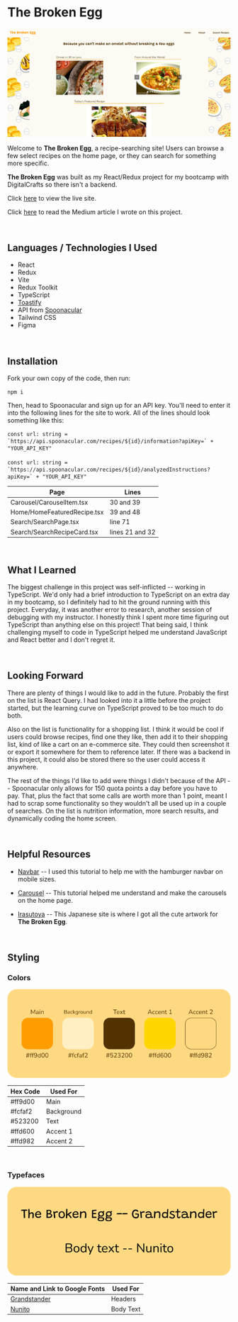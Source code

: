 # The Broken Egg

![The Broken Egg Homepage](/public/TheBrokenEggHome.png)

Welcome to <b>The Broken Egg</b>, a recipe-searching site! Users can browse a few select recipes on the home page, or they can search for something more specific.

<b>The Broken Egg</b> was built as my React/Redux project for my bootcamp with DigitalCrafts so there isn't a backend.

Click [here](https://thebrokenegg.onrender.com/) to view the live site.

Click [here](https://medium.com/@jayelonlasseigne/the-broken-egg-react-redux-typescript-project-7358591fc9e3) to read the Medium article I wrote on this project.

<br>

## Languages / Technologies I Used

- React
- Redux
- Vite
- Redux Toolkit
- TypeScript
- [Toastify](https://www.npmjs.com/package/react-toastify)
- API from [Spoonacular](https://spoonacular.com/food-api)
- Tailwind CSS
- Figma

<br>

## Installation

Fork your own copy of the code, then run:

    npm i

Then, head to Spoonacular and sign up for an API key. You'll need to enter it into the following lines for the site to work. All of the lines should look something like this:

    const url: string = `https://api.spoonacular.com/recipes/${id}/information?apiKey=` + "YOUR_API_KEY"

    const url: string = `https://api.spoonacular.com/recipes/${id}/analyzedInstructions?apiKey=` + "YOUR_API_KEY"

| Page                        | Lines           |
| --------------------------- | --------------- |
| Carousel/CarouselItem.tsx   | 30 and 39       |
| Home/HomeFeaturedRecipe.tsx | 39 and 48       |
| Search/SearchPage.tsx       | line 71         |
| Search/SearchRecipeCard.tsx | lines 21 and 32 |

<br>

## What I Learned

The biggest challenge in this project was self-inflicted -- working in TypeScript. We'd only had a brief introduction to TypeScript on an extra day in my bootcamp, so I definitely had to hit the ground running with this project. Everyday, it was another error to research, another session of debugging with my instructor. I honestly think I spent more time figuring out TypeScript than anything else on this project! That being said, I think challenging myself to code in TypeScript helped me understand JavaScript and React better and I don't regret it.

<br>

## Looking Forward

There are plenty of things I would like to add in the future. Probably the first on the list is React Query. I had looked into it a little before the project started, but the learning curve on TypeScript proved to be too much to do both.

Also on the list is functionality for a shopping list. I think it would be cool if users could browse recipes, find one they like, then add it to their shopping list, kind of like a cart on an e-commerce site. They could then screenshot it or export it somewhere for them to reference later. If there was a backend in this project, it could also be stored there so the user could access it anywhere.

The rest of the things I'd like to add were things I didn't because of the API -- Spoonacular only allows for 150 quota points a day before you have to pay. That, plus the fact that some calls are worth more than 1 point, meant I had to scrap some functionality so they wouldn't all be used up in a couple of searches. On the list is nutrition information, more search results, and dynamically coding the home screen.

<br>

## Helpful Resources

- [Navbar](https://www.youtube.com/watch?v=flItyHiDm7E&t=162s) -- I used this tutorial to help me with the hamburger navbar on mobile sizes.

- [Carousel](https://www.youtube.com/watch?v=gtZevjgUkcY) -- This tutorial helped me understand and make the carousels on the home page.

- [Irasutoya](https://www.irasutoya.com/) -- This Japanese site is where I got all the cute artwork for <b>The Broken Egg</b>.

<br>

## Styling

### Colors

![Colors used on The Broken Egg](/public/TheBrokenEggColors.png)

| Hex Code | Used For   |
| -------- | ---------- |
| #ff9d00  | Main       |
| #fcfaf2  | Background |
| #523200  | Text       |
| #ffd600  | Accent 1   |
| #ffd982  | Accent 2   |

<br>

### Typefaces

![Typefaces used on The Broken Egg](/public/TheBrokenEggTypefaces.png)

| Name and Link to Google Fonts                                  | Used For  |
| -------------------------------------------------------------- | --------- |
| [Grandstander](https://fonts.google.com/specimen/Grandstander) | Headers   |
| [Nunito](https://fonts.google.com/specimen/Nunito)             | Body Text |
